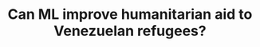 ---
layout: page
title: Can ML improve humanitarian aid to Venezuelan refugees?
description: Conducting field surveys along the Colombia-Venezuela border in the context of the Venezuelan mass migration crisis.
img: assets/img/project_preview/project-06.png
redirect: https://stories.thinkingmachin.es/venezuelan-migrant-crisis/
importance: 3
category: machine-learning
---